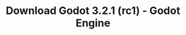 ---
# Generated by /tools/generators/src/download_archive_generator !!! do not edit by hand !!!
title: 'Download Godot 3.2.1 (rc1) - Godot Engine'
type: 'download/archive'
name: '3.2.1'
flavor: 'rc1'
release_date: '2020-02-22T03:00:00-00:00'
release_notes: 'article/release-candidate-godot-3-2-1-rc-1/'
primaryPlatforms:
  - 'android.apk'
  - 'macos.universal'
  - 'windows.64'
  - 'linux_server.headless.64'
  - 'web'
  - 'templates'
links:
  android.apk:
    name: 'android.apk'
    title: 'Android'
    caption: 'APK Universal (ARM64 + ARMv7 + x86_64 + x86)'
    tags:
      - 'APK download'
      - 'ARM64/v7'
      - 'x86 (64 & 32 bit)'
    hosts:
      github_builds:
        regular: 'https://github.com/godotengine/godot-builds/releases/download/3.2.1-rc1/Godot_v3.2.1-rc1_android_editor.apk'
        mono: '#'
      github:
        regular: 'https://github.com/godotengine/godot/releases/download/3.2.1-rc1/Godot_v3.2.1-rc1_android_editor.apk'
        mono: '#'
  macos.universal:
    name: 'macos.universal'
    title: 'macOS'
    caption: 'Universal (x86_64 + Silício da Apple)'
    tags:
      - 'Intel/Apple Silicon'
      - '64 bit'
    hosts:
      github_builds:
        regular: 'https://github.com/godotengine/godot-builds/releases/download/3.2.1-rc1/Godot_v3.2.1-rc1_osx.universal.zip'
        mono: 'https://github.com/godotengine/godot-builds/releases/download/3.2.1-rc1/Godot_v3.2.1-rc1_mono_osx.universal.zip'
      github:
        regular: 'https://github.com/godotengine/godot/releases/download/3.2.1-rc1/Godot_v3.2.1-rc1_osx.universal.zip'
        mono: 'https://github.com/godotengine/godot/releases/download/3.2.1-rc1/Godot_v3.2.1-rc1_mono_osx.universal.zip'
  windows.64:
    name: 'windows.64'
    title: 'Windows'
    caption: 'Padrão (x86_64)'
    tags:
      - '64 bit'
    hosts:
      github_builds:
        regular: 'https://github.com/godotengine/godot-builds/releases/download/3.2.1-rc1/Godot_v3.2.1-rc1_win64.exe.zip'
        mono: 'https://github.com/godotengine/godot-builds/releases/download/3.2.1-rc1/Godot_v3.2.1-rc1_mono_win64.zip'
      github:
        regular: 'https://github.com/godotengine/godot/releases/download/3.2.1-rc1/Godot_v3.2.1-rc1_win64.exe.zip'
        mono: 'https://github.com/godotengine/godot/releases/download/3.2.1-rc1/Godot_v3.2.1-rc1_mono_win64.zip'
  linux_server.headless.64:
    name: 'linux_server.headless.64'
    title: 'Linux Server'
    caption: 'Headless (x86_64)'
    tags:
      - '64 bit'
      - 'Headless'
    hosts:
      github_builds:
        regular: 'https://github.com/godotengine/godot-builds/releases/download/3.2.1-rc1/Godot_v3.2.1-rc1_linux_headless.64.zip'
        mono: 'https://github.com/godotengine/godot-builds/releases/download/3.2.1-rc1/Godot_v3.2.1-rc1_mono_linux_headless_64.zip'
      github:
        regular: 'https://github.com/godotengine/godot/releases/download/3.2.1-rc1/Godot_v3.2.1-rc1_linux_headless.64.zip'
        mono: 'https://github.com/godotengine/godot/releases/download/3.2.1-rc1/Godot_v3.2.1-rc1_mono_linux_headless_64.zip'
  web:
    name: 'web'
    title: 'Editor Web'
    caption: ''
    tags:
      - 'Self-hosted'
      - 'Cross-platform'
    hosts:
      github_builds:
        regular: 'https://github.com/godotengine/godot-builds/releases/download/3.2.1-rc1/Godot_v3.2.1-rc1_web_editor.zip'
        mono: '#'
      github:
        regular: 'https://github.com/godotengine/godot/releases/download/3.2.1-rc1/Godot_v3.2.1-rc1_web_editor.zip'
        mono: '#'
  linux.64:
    name: 'linux.64'
    title: 'Linux'
    caption: 'Padrão (x86_64)'
    tags:
      - '64 bit'
    hosts:
      github_builds:
        regular: 'https://github.com/godotengine/godot-builds/releases/download/3.2.1-rc1/Godot_v3.2.1-rc1_x11.64.zip'
        mono: 'https://github.com/godotengine/godot-builds/releases/download/3.2.1-rc1/Godot_v3.2.1-rc1_mono_x11_64.zip'
      github:
        regular: 'https://github.com/godotengine/godot/releases/download/3.2.1-rc1/Godot_v3.2.1-rc1_x11.64.zip'
        mono: 'https://github.com/godotengine/godot/releases/download/3.2.1-rc1/Godot_v3.2.1-rc1_mono_x11_64.zip'
  linux.32:
    name: 'linux.32'
    title: 'Linux'
    caption: 'Padrão (x86)'
    tags:
      - '32 bit'
    hosts:
      github_builds:
        regular: 'https://github.com/godotengine/godot-builds/releases/download/3.2.1-rc1/Godot_v3.2.1-rc1_x11.32.zip'
        mono: 'https://github.com/godotengine/godot-builds/releases/download/3.2.1-rc1/Godot_v3.2.1-rc1_mono_x11_32.zip'
      github:
        regular: 'https://github.com/godotengine/godot/releases/download/3.2.1-rc1/Godot_v3.2.1-rc1_x11.32.zip'
        mono: 'https://github.com/godotengine/godot/releases/download/3.2.1-rc1/Godot_v3.2.1-rc1_mono_x11_32.zip'
  windows.32:
    name: 'windows.32'
    title: 'Windows'
    caption: 'Padrão (x86)'
    tags:
      - '32 bit'
    hosts:
      github_builds:
        regular: 'https://github.com/godotengine/godot-builds/releases/download/3.2.1-rc1/Godot_v3.2.1-rc1_win32.exe.zip'
        mono: 'https://github.com/godotengine/godot-builds/releases/download/3.2.1-rc1/Godot_v3.2.1-rc1_mono_win32.zip'
      github:
        regular: 'https://github.com/godotengine/godot/releases/download/3.2.1-rc1/Godot_v3.2.1-rc1_win32.exe.zip'
        mono: 'https://github.com/godotengine/godot/releases/download/3.2.1-rc1/Godot_v3.2.1-rc1_mono_win32.zip'
  linux_server.64:
    name: 'linux_server.64'
    title: 'Servidor Linux'
    caption: 'Padrão (x86_64)'
    tags:
      - '64 bit'
    hosts:
      github_builds:
        regular: 'https://github.com/godotengine/godot-builds/releases/download/3.2.1-rc1/Godot_v3.2.1-rc1_linux_server.64.zip'
        mono: 'https://github.com/godotengine/godot-builds/releases/download/3.2.1-rc1/Godot_v3.2.1-rc1_mono_linux_server_64.zip'
      github:
        regular: 'https://github.com/godotengine/godot/releases/download/3.2.1-rc1/Godot_v3.2.1-rc1_linux_server.64.zip'
        mono: 'https://github.com/godotengine/godot/releases/download/3.2.1-rc1/Godot_v3.2.1-rc1_mono_linux_server_64.zip'
  aar_library:
    name: 'aar_library'
    title: 'Biblioteca de AAR'
    caption: ''
    tags:
      - 'Android plugins'
      - 'Java'
      - 'Kotlin'
    hosts:
      github_builds:
        regular: 'https://github.com/godotengine/godot-builds/releases/download/3.2.1-rc1/godot-lib.3.2.1.rc1.release.aar'
        mono: 'https://github.com/godotengine/godot-builds/releases/download/3.2.1-rc1/godot-lib.3.2.1.rc1.mono.release.aar'
      github:
        regular: 'https://github.com/godotengine/godot/releases/download/3.2.1-rc1/godot-lib.3.2.1.rc1.release.aar'
        mono: 'https://github.com/godotengine/godot/releases/download/3.2.1-rc1/godot-lib.3.2.1.rc1.mono.release.aar'
  templates:
    name: 'templates'
    title: 'Modelos de exportação'
    caption: ''
    tags:
      - 'Utilizado para exportar os seus jogos para todas as plataformas suportadas'
    hosts:
      github_builds:
        regular: 'https://github.com/godotengine/godot-builds/releases/download/3.2.1-rc1/Godot_v3.2.1-rc1_export_templates.tpz'
        mono: 'https://github.com/godotengine/godot-builds/releases/download/3.2.1-rc1/Godot_v3.2.1-rc1_mono_export_templates.tpz'
      github:
        regular: 'https://github.com/godotengine/godot/releases/download/3.2.1-rc1/Godot_v3.2.1-rc1_export_templates.tpz'
        mono: 'https://github.com/godotengine/godot/releases/download/3.2.1-rc1/Godot_v3.2.1-rc1_mono_export_templates.tpz'
---